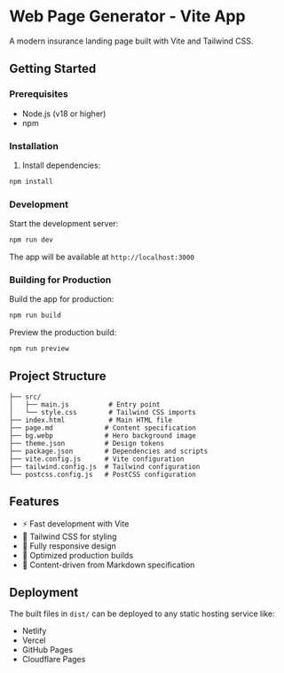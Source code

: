 # Web Page Generator - Vite App

A modern insurance landing page built with Vite and Tailwind CSS.

## Getting Started

### Prerequisites
- Node.js (v18 or higher)
- npm

### Installation

1. Install dependencies:
```bash
npm install
```

### Development

Start the development server:
```bash
npm run dev
```

The app will be available at `http://localhost:3000`

### Building for Production

Build the app for production:
```bash
npm run build
```

Preview the production build:
```bash
npm run preview
```

## Project Structure

```
├── src/
│   ├── main.js          # Entry point
│   └── style.css        # Tailwind CSS imports
├── index.html           # Main HTML file
├── page.md             # Content specification
├── bg.webp             # Hero background image
├── theme.json          # Design tokens
├── package.json        # Dependencies and scripts
├── vite.config.js      # Vite configuration
├── tailwind.config.js  # Tailwind configuration
└── postcss.config.js   # PostCSS configuration
```

## Features

- ⚡️ Fast development with Vite
- 🎨 Tailwind CSS for styling
- 📱 Fully responsive design
- 🚀 Optimized production builds
- 📄 Content-driven from Markdown specification

## Deployment

The built files in `dist/` can be deployed to any static hosting service like:
- Netlify
- Vercel
- GitHub Pages
- Cloudflare Pages
